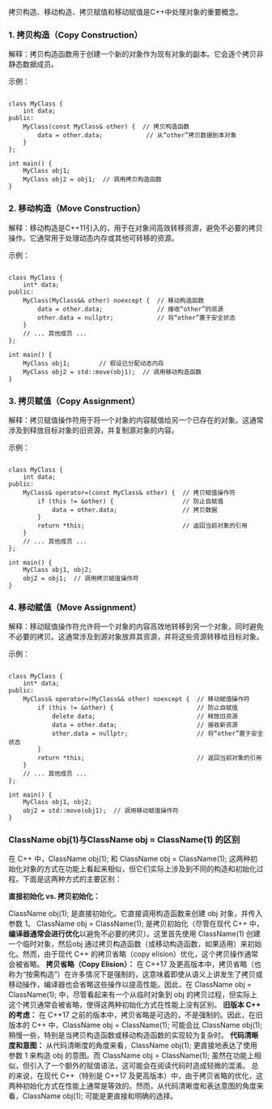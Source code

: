 拷贝构造、移动构造、拷贝赋值和移动赋值是C++中处理对象的重要概念。

### 1. 拷贝构造（Copy Construction）
解释：拷贝构造函数用于创建一个新的对象作为现有对象的副本。它会逐个拷贝非静态数据成员。

示例：

```C/C++

class MyClass {
    int data;
public:
    MyClass(const MyClass& other) {  // 拷贝构造函数
        data = other.data;            // 从“other”拷贝数据到本对象
    }
};

int main() {
    MyClass obj1;
    MyClass obj2 = obj1;  // 调用拷贝构造函数
}
```
### 2. 移动构造（Move Construction）
解释：移动构造是C++11引入的，用于在对象间高效转移资源，避免不必要的拷贝操作。它通常用于处理动态内存或其他可转移的资源。

示例：

```C/C++

class MyClass {
    int* data;
public:
    MyClass(MyClass&& other) noexcept {  // 移动构造函数
        data = other.data;               // 接收“other”的资源
        other.data = nullptr;            // 将“other”置于安全状态
    }
    // ... 其他成员 ...
};

int main() {
    MyClass obj1;        // 假设已分配动态内存
    MyClass obj2 = std::move(obj1);  // 调用移动构造函数
}
```
### 3. 拷贝赋值（Copy Assignment）
解释：拷贝赋值操作符用于将一个对象的内容赋值给另一个已存在的对象。这通常涉及到释放目标对象的旧资源，并复制源对象的内容。

示例：

```C/C++

class MyClass {
    int data;
public:
    MyClass& operator=(const MyClass& other) {  // 拷贝赋值操作符
        if (this != &other) {                   // 防止自赋值
            data = other.data;                  // 拷贝数据
        }
        return *this;                           // 返回当前对象的引用
    }
    // ... 其他成员 ...
};

int main() {
    MyClass obj1, obj2;
    obj2 = obj1;  // 调用拷贝赋值操作符
}
```
### 4. 移动赋值（Move Assignment）
解释：移动赋值操作符允许将一个对象的内容高效地转移到另一个对象，同时避免不必要的拷贝。这通常涉及到源对象放弃其资源，并将这些资源转移给目标对象。

示例：

```C/C++

class MyClass {
    int* data;
public:
    MyClass& operator=(MyClass&& other) noexcept {  // 移动赋值操作符
        if (this != &other) {                       // 防止自赋值
            delete data;                            // 释放旧资源
            data = other.data;                      // 接收新资源
            other.data = nullptr;                   // 将“other”置于安全状态
        }
        return *this;                               // 返回当前对象的引用
    }
    // ... 其他成员 ...
};

int main() {
    MyClass obj1, obj2;
    obj2 = std::move(obj1);  // 调用移动赋值操作符
}
```


###  ClassName obj(1)与ClassName obj = ClassName(1) 的区别
在 C++ 中，ClassName obj(1); 和 ClassName obj = ClassName(1); 这两种初始化对象的方式在功能上看起来相似，但它们实际上涉及到不同的构造和初始化过程。下面是这两种方式的主要区别：

**直接初始化 vs. 拷贝初始化：**

ClassName obj(1); 是直接初始化。它直接调用构造函数来创建 obj 对象，并传入参数 1。
ClassName obj = ClassName(1); 是拷贝初始化（尽管在现代 C++ 中，**编译器通常会进行优化**以避免不必要的拷贝）。这里首先使用 ClassName(1) 创建一个临时对象，然后obj 通过拷贝构造函数（或移动构造函数，如果适用）来初始化。然而，由于现代 C++ 的拷贝省略（copy elision）优化，这个拷贝操作通常会被省略。
**拷贝省略（Copy Elision）：**
在 C++17 及更高版本中，拷贝省略（也称为“按需构造”）在许多情况下是强制的，这意味着即使从语义上讲发生了拷贝或移动操作，编译器也会省略这些操作以提高性能。因此，在 ClassName obj = ClassName(1); 中，尽管看起来有一个从临时对象到 obj 的拷贝过程，但实际上这个拷贝通常会被省略，使得这两种初始化方式在性能上没有区别。
**旧版本 C++ 的考虑：**
在 C++17 之前的版本中，拷贝省略是可选的，不是强制的。因此，在旧版本的 C++ 中，ClassName obj = ClassName(1); 可能会比 ClassName obj(1); 稍慢一些，特别是当拷贝构造函数或移动构造函数的实现较为复杂时。
**代码清晰度和意图：**
从代码清晰度的角度来看，ClassName obj(1); 更直接地表达了使用参数 1 来构造 obj 的意图。而 ClassName obj = ClassName(1); 虽然在功能上相似，但引入了一个额外的赋值语法，这可能会在阅读代码时造成轻微的混淆。
总的来说，在现代 C++（特别是 C++17 及更高版本）中，由于拷贝省略的优化，这两种初始化方式在性能上通常是等效的。然而，从代码清晰度和表达意图的角度来看，ClassName obj(1); 可能是更直接和明确的选择。
